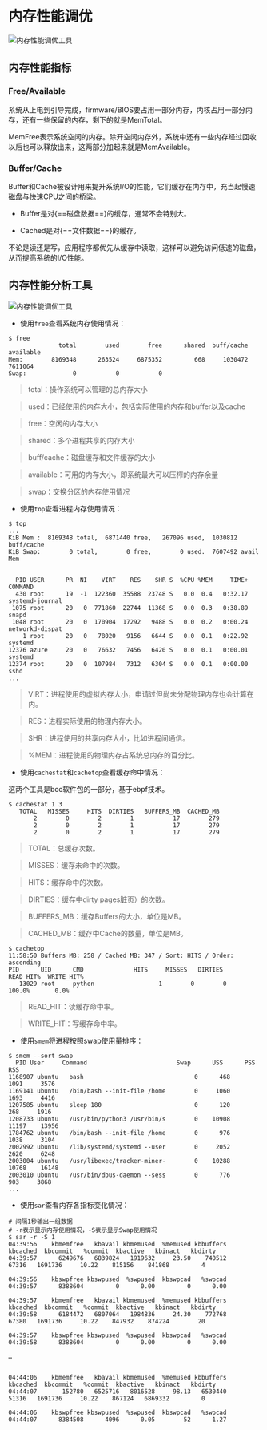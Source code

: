 # 内存性能调优

![内存性能调优工具](../../images/kernel/mem-performance-tools01.webp)

## 内存性能指标

### Free/Available

系统从上电到引导完成，firmware/BIOS要占用一部分内存，内核占用一部分内存，还有一些保留的内存，剩下的就是MemTotal。

MemFree表示系统空闲的内存。除开空闲内存外，系统中还有一些内存经过回收以后也可以释放出来，这两部分加起来就是MemAvailable。

### Buffer/Cache

Buffer和Cache被设计用来提升系统I/O的性能，它们缓存在内存中，充当起慢速磁盘与快速CPU之间的桥梁。

- Buffer是对{==磁盘数据==}的缓存，通常不会特别大。

- Cached是对{==文件数据==}的缓存。

不论是读还是写，应用程序都优先从缓存中读取，这样可以避免访问低速的磁盘，从而提高系统的I/O性能。

## 内存性能分析工具

![内存性能调优工具](../../images/kernel/mem-performance-tools02.webp)

- 使用`free`查看系统内存使用情况：

```SHELL
$ free
              total        used        free      shared  buff/cache   available
Mem:        8169348      263524     6875352         668     1030472     7611064
Swap:             0           0           0
```

> total：操作系统可以管理的总内存大小

> used：已经使用的内存大小，包括实际使用的内存和buffer以及cache

> free：空闲的内存大小

> shared：多个进程共享的内存大小

> buff/cache：磁盘缓存和文件缓存的大小

> available：可用的内存大小，即系统最大可以压榨的内存余量

> swap：交换分区的内存使用情况

- 使用`top`查看进程内存使用情况：
  
```SHELL
$ top
...
KiB Mem :  8169348 total,  6871440 free,   267096 used,  1030812 buff/cache
KiB Swap:        0 total,        0 free,        0 used.  7607492 avail Mem


  PID USER      PR  NI    VIRT    RES    SHR S  %CPU %MEM     TIME+ COMMAND
  430 root      19  -1  122360  35588  23748 S   0.0  0.4   0:32.17 systemd-journal
 1075 root      20   0  771860  22744  11368 S   0.0  0.3   0:38.89 snapd
 1048 root      20   0  170904  17292   9488 S   0.0  0.2   0:00.24 networkd-dispat
    1 root      20   0   78020   9156   6644 S   0.0  0.1   0:22.92 systemd
12376 azure     20   0   76632   7456   6420 S   0.0  0.1   0:00.01 systemd
12374 root      20   0  107984   7312   6304 S   0.0  0.1   0:00.00 sshd
...
```

> VIRT：进程使用的虚拟内存大小，申请过但尚未分配物理内存也会计算在内。

> RES：进程实际使用的物理内存大小。

> SHR：进程使用的共享内存大小，比如进程间通信。

> %MEM：进程使用的物理内存占系统总内存的百分比。


- 使用`cachestat`和`cachetop`查看缓存命中情况：

这两个工具是bcc软件包的一部分，基于ebpf技术。

```SHELL
$ cachestat 1 3
   TOTAL   MISSES     HITS  DIRTIES   BUFFERS_MB  CACHED_MB
       2        0        2        1           17        279
       2        0        2        1           17        279
       2        0        2        1           17        279 
```

> TOTAL：总缓存次数。

> MISSES：缓存未命中的次数。

> HITS：缓存命中的次数。

> DIRTIES：缓存中dirty pages脏页）的次数。

> BUFFERS_MB：缓存Buffers的大小，单位是MB。

> CACHED_MB：缓存中Cache的数量，单位是MB。


```SHELL
$ cachetop
11:58:50 Buffers MB: 258 / Cached MB: 347 / Sort: HITS / Order: ascending
PID      UID      CMD              HITS     MISSES   DIRTIES  READ_HIT%  WRITE_HIT%
   13029 root     python                  1        0        0     100.0%       0.0%
```

> READ_HIT：读缓存命中率。

> WRITE_HIT：写缓存命中率。

- 使用`smem`将进程按照swap使用量排序：

```SHELL
$ smem --sort swap
  PID User     Command                         Swap      USS      PSS      RSS 
1168907 ubuntu   bash                               0      468     1091     3576 
1169141 ubuntu   /bin/bash --init-file /home        0     1060     1693     4416 
1207585 ubuntu   sleep 180                          0      120      268     1916 
1208733 ubuntu   /usr/bin/python3 /usr/bin/s        0    10908    11197    13956 
1784762 ubuntu   /bin/bash --init-file /home        0      976     1038     3104 
2002992 ubuntu   /lib/systemd/systemd --user        0     2052     2620     6248 
2003004 ubuntu   /usr/libexec/tracker-miner-        0    10288    10768    16148 
2003010 ubuntu   /usr/bin/dbus-daemon --sess        0      776      903     3868
...
```

- 使用`sar`查看内存各指标变化情况：

```SHELL
# 间隔1秒输出一组数据
# -r表示显示内存使用情况，-S表示显示Swap使用情况
$ sar -r -S 1
04:39:56    kbmemfree   kbavail kbmemused  %memused kbbuffers  kbcached  kbcommit   %commit  kbactive   kbinact   kbdirty
04:39:57      6249676   6839824   1919632     23.50    740512     67316   1691736     10.22    815156    841868         4

04:39:56    kbswpfree kbswpused  %swpused  kbswpcad   %swpcad
04:39:57      8388604         0      0.00         0      0.00

04:39:57    kbmemfree   kbavail kbmemused  %memused kbbuffers  kbcached  kbcommit   %commit  kbactive   kbinact   kbdirty
04:39:58      6184472   6807064   1984836     24.30    772768     67380   1691736     10.22    847932    874224        20

04:39:57    kbswpfree kbswpused  %swpused  kbswpcad   %swpcad
04:39:58      8388604         0      0.00         0      0.00

…


04:44:06    kbmemfree   kbavail kbmemused  %memused kbbuffers  kbcached  kbcommit   %commit  kbactive   kbinact   kbdirty
04:44:07       152780   6525716   8016528     98.13   6530440     51316   1691736     10.22    867124   6869332         0

04:44:06    kbswpfree kbswpused  %swpused  kbswpcad   %swpcad
04:44:07      8384508      4096      0.05        52      1.27
```


